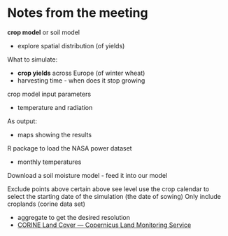 # Notes from the meeting

**crop model** or soil model
- explore spatial distribution (of yields)

What to simulate:
 - **crop yields** across Europe (of winter wheat)
 - harvesting time - when does it stop growing

crop model input parameters
- temperature and radiation

As output:
- maps showing the results

R package to load the NASA power dataset
- monthly temperatures

Download a soil moisture model - feed it into our model

Exclude points above certain above see level
use the crop calendar to select the starting date of the simulation (the date of sowing)
Only include croplands (corine data set)
- aggregate to get the desired resolution
- [CORINE Land Cover — Copernicus Land Monitoring Service](https://land.copernicus.eu/en/products/corine-land-cover) 
